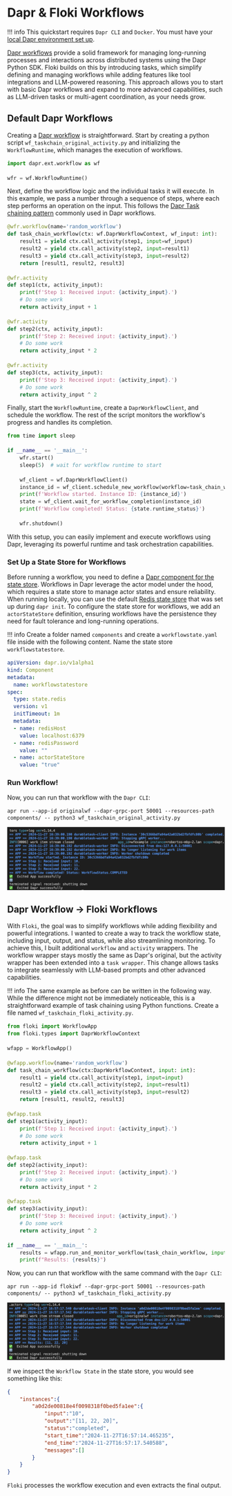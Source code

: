 # Dapr & Floki Workflows

!!! info
    This quickstart requires `Dapr CLI` and `Docker`. You must have your [local Dapr environment set up](../installation.md).

[Dapr workflows](https://docs.dapr.io/developing-applications/building-blocks/workflow/workflow-overview/) provide a solid framework for managing long-running processes and interactions across distributed systems using the Dapr Python SDK. Floki builds on this by introducing tasks, which simplify defining and managing workflows while adding features like tool integrations and LLM-powered reasoning. This approach allows you to start with basic Dapr workflows and expand to more advanced capabilities, such as LLM-driven tasks or multi-agent coordination, as your needs grow.

## Default Dapr Workflows

Creating a [Dapr workflow](https://docs.dapr.io/developing-applications/building-blocks/workflow/workflow-overview/) is straightforward. Start by creating a python script `wf_taskchain_original_activity.py` and initializing the `WorkflowRuntime`, which manages the execution of workflows.

```python
import dapr.ext.workflow as wf

wfr = wf.WorkflowRuntime()
```

Next, define the workflow logic and the individual tasks it will execute. In this example, we pass a number through a sequence of steps, where each step performs an operation on the input. This follows the [Dapr Task chaining pattern](https://docs.dapr.io/developing-applications/building-blocks/workflow/workflow-patterns/#task-chaining) commonly used in Dapr workflows.

```python
@wfr.workflow(name='random_workflow')
def task_chain_workflow(ctx: wf.DaprWorkflowContext, wf_input: int):
    result1 = yield ctx.call_activity(step1, input=wf_input)
    result2 = yield ctx.call_activity(step2, input=result1)
    result3 = yield ctx.call_activity(step3, input=result2)
    return [result1, result2, result3]

@wfr.activity
def step1(ctx, activity_input):
    print(f'Step 1: Received input: {activity_input}.')
    # Do some work
    return activity_input + 1

@wfr.activity
def step2(ctx, activity_input):
    print(f'Step 2: Received input: {activity_input}.')
    # Do some work
    return activity_input * 2

@wfr.activity
def step3(ctx, activity_input):
    print(f'Step 3: Received input: {activity_input}.')
    # Do some work
    return activity_input ^ 2
```

Finally, start the `WorkflowRuntime`, create a `DaprWorkflowClient`, and schedule the workflow. The rest of the script monitors the workflow's progress and handles its completion.

```python
from time import sleep

if __name__ == '__main__':
    wfr.start()
    sleep(5)  # wait for workflow runtime to start

    wf_client = wf.DaprWorkflowClient()
    instance_id = wf_client.schedule_new_workflow(workflow=task_chain_workflow, input=10)
    print(f'Workflow started. Instance ID: {instance_id}')
    state = wf_client.wait_for_workflow_completion(instance_id)
    print(f'Workflow completed! Status: {state.runtime_status}')

    wfr.shutdown()
```

With this setup, you can easily implement and execute workflows using Dapr, leveraging its powerful runtime and task orchestration capabilities.

### Set Up a State Store for Workflows

Before running a workflow, you need to define a [Dapr component for the state store](https://docs.dapr.io/reference/components-reference/supported-state-stores/). Workflows in Dapr leverage the actor model under the hood, which requires a state store to manage actor states and ensure reliability. When running locally, you can use the default [Redis state store](https://docs.dapr.io/reference/components-reference/supported-state-stores/setup-redis/) that was set up during `dapr init`. To configure the state store for workflows, we add an `actorStateStore` definition, ensuring workflows have the persistence they need for fault tolerance and long-running operations.

!!! info
    Create a folder named `components` and create a `workflowstate.yaml` file inside with the following content. Name the state store `workflowstatestore`.

```yaml
apiVersion: dapr.io/v1alpha1
kind: Component
metadata:
  name: workflowstatestore
spec:
  type: state.redis
  version: v1
  initTimeout: 1m
  metadata:
  - name: redisHost
    value: localhost:6379
  - name: redisPassword
    value: ""
  - name: actorStateStore
    value: "true"
```

### Run Workflow!

Now, you can run that workflow with the `Dapr CLI`:

```
apr run --app-id originalwf --dapr-grpc-port 50001 --resources-path components/ -- python3 wf_taskchain_original_activity.py
```

![](../img/workflows_original_activity.png)


## Dapr Workflow -> Floki Workflows

With `Floki`, the goal was to simplify workflows while adding flexibility and powerful integrations. I wanted to create a way to track the workflow state, including input, output, and status, while also streamlining monitoring. To achieve this, I built additional `workflow` and `activity` wrappers. The workflow wrapper stays mostly the same as Dapr's original, but the activity wrapper has been extended into a `task wrapper`. This change allows tasks to integrate seamlessly with LLM-based prompts and other advanced capabilities.

!!! info
    The same example as before can be written in the following way. While the difference might not be immediately noticeable, this is a straightforward example of task chaining using Python functions. Create a file named `wf_taskchain_floki_activity.py`.

```python
from floki import WorkflowApp
from floki.types import DaprWorkflowContext

wfapp = WorkflowApp()

@wfapp.workflow(name='random_workflow')
def task_chain_workflow(ctx:DaprWorkflowContext, input: int):
    result1 = yield ctx.call_activity(step1, input=input)
    result2 = yield ctx.call_activity(step2, input=result1)
    result3 = yield ctx.call_activity(step3, input=result2)
    return [result1, result2, result3]

@wfapp.task
def step1(activity_input):
    print(f'Step 1: Received input: {activity_input}.')
    # Do some work
    return activity_input + 1

@wfapp.task
def step2(activity_input):
    print(f'Step 2: Received input: {activity_input}.')
    # Do some work
    return activity_input * 2

@wfapp.task
def step3(activity_input):
    print(f'Step 3: Received input: {activity_input}.')
    # Do some work
    return activity_input ^ 2

if __name__ == '__main__':
    results = wfapp.run_and_monitor_workflow(task_chain_workflow, input=10)
    print(f"Results: {results}")
```

Now, you can run that workflow with the same command with the `Dapr CLI`:

```
apr run --app-id flokiwf --dapr-grpc-port 50001 --resources-path components/ -- python3 wf_taskchain_floki_activity.py
```

![](../img/workflows_floki_activity.png)

If we inspect the `Workflow State` in the state store, you would see something like this:

```json
{
    "instances":{
        "a0d2de00818e4f0098318f0bed5fa1ee":{
            "input":"10",
            "output":"[11, 22, 20]",
            "status":"completed",
            "start_time":"2024-11-27T16:57:14.465235",
            "end_time":"2024-11-27T16:57:17.540588",
            "messages":[]
        }
    }
}
```

`Floki` processes the workflow execution and even extracts the final output.
